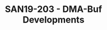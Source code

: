 ---
categories:
- san19
description: Cover recent work around DMA-Buf including dma-buf heaps, dma-buf cache
  management optimizations, ION deprecation, and kernel graphics buffers
image:
  featured: 'true'
  path: /assets/images/featured-images/san19/SAN19-203.png
session_attendee_num: '6'
session_id: SAN19-203
session_room: Sunset IV (Session 2)
session_slot:
  end_time: '2019-09-24 09:20:00'
  start_time: '2019-09-24 08:30:00'
session_speakers:
- speaker_bio: AOSP devboard and Kernel developer
  speaker_company: Linaro
  speaker_image: /assets/images/speakers/san19/john-stultz.jpg
  speaker_location: ''
  speaker_name: John Stultz
  speaker_position: AOSP Devboards/Kernel Developer
  speaker_username: john.stultz
- speaker_bio: ''
  speaker_company: Linaro Limited
  speaker_image: /assets/images/speakers/placeholder.jpg
  speaker_location: ''
  speaker_name: Sumit Semwal
  speaker_position: Team Lead, LCG Kernel
  speaker_username: sumit.semwal
- speaker_bio: Sumit leads a motivated team of kernel engineers who work on everything
    kernel - and sometimes non-kernel too - within LCG.
  speaker_company: Linaro Ltd
  speaker_image: /assets/images/speakers/san19/sumit-semwal.jpg
  speaker_location: ''
  speaker_name: Sumit Semwal
  speaker_position: LCG Kernel Team Lead
  speaker_username: sumitsemwal
session_track: Android
tag: session
tags:
- Autonomous Vehicles
- ' Automotive'
- ' Machine Learning/AI'
title: SAN19-203 - DMA-Buf Developments
---